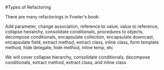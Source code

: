 #Types of Refactoring

There are many refactorings in Fowler's book:

Add parameter, change association, reference to value, value to reference, collapse heirarchy, consolidate conditionals, procedures to objects, decompose conditionals, encapsulate collection, encapsulate downcast, encapsulate field, extract method, extract class, inline class, form template method, hide delegate, hide method, inline temp, etc

We will cover collapse hierarchy, consolidate conditionals, decompose conditionals, extract method, extract class, and inline class
